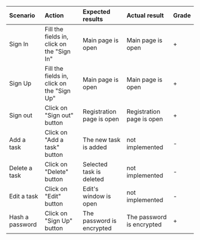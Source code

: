 |Scenario|Action|Expected results|Actual result| Grade|
|:---|:---|:---|:---|:---|
|Sign In|Fill the fields in, click on the "Sign In"| Main page is open | Main page is open | + |
|Sign Up|Fill the fields in, click on the "Sign Up"| Main page is open | Main page is open | + |
|Sign out|Click on "Sign out" button | Registration page is open |  Registration page is open | + |
|Add a task|Click on "Add a task" button | The new task is added | not implemented | - |
|Delete a task|Click on "Delete" button | Selected task is deleted | not implemented | - |
|Edit a task|Click on "Edit" button | Edit's window is open | not implemented | - |
|Hash a password|Click on "Sign Up" button | The password is encrypted | The password is encrypted | + |
